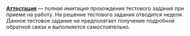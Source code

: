 [**Аттестация**](https://github.com/TanyaAnissimova/Attestation/tree/9a375e81b64d99848e6f2a2a4869720b40a8a257/%D0%A2%D0%B5%D1%81%D1%82%D0%BE%D0%B2%D0%BE%D0%B5%20%C2%AB%D0%AF%D0%BD%D0%B4%D0%B5%D0%BA%D1%81%20%D0%9F%D0%BE%D0%B3%D0%BE%D0%B4%D0%B0%C2%BB) — полная имитация прохождения тестового задания при приеме на работу. На решение тестового задания отводится неделя. Данное тестовое задание не предполагает получение подробной обратной связи и выполняется самостоятельно.
